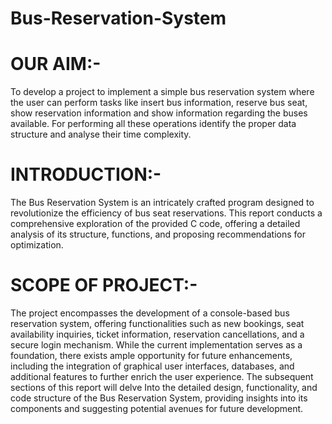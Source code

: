 # Bus-Reservation-System
# OUR AIM:-
To develop a project to implement a simple bus reservation system where the 
user can perform tasks like insert bus information, reserve bus seat, show 
reservation information and show information regarding the buses available. For 
performing all these operations identify the proper data structure and analyse 
their time complexity.
# INTRODUCTION:-
The Bus Reservation System is an intricately crafted program designed to 
revolutionize the efficiency of bus seat reservations. This report conducts a 
comprehensive exploration of the provided C code, offering a detailed analysis 
of its structure, functions, and proposing recommendations for optimization.
# SCOPE OF PROJECT:-
The project encompasses the development of a console-based bus reservation 
system, offering functionalities such as new bookings, seat availability 
inquiries, ticket information, reservation cancellations, and a secure login 
mechanism. While the current implementation serves as a foundation, there 
exists ample opportunity for future enhancements, including the integration of 
graphical user interfaces, databases, and additional features to further enrich the 
user experience.
The subsequent sections of this report will delve Into the detailed design, 
functionality, and code structure of the Bus Reservation System, providing 
insights into its components and suggesting potential avenues for future 
development.
